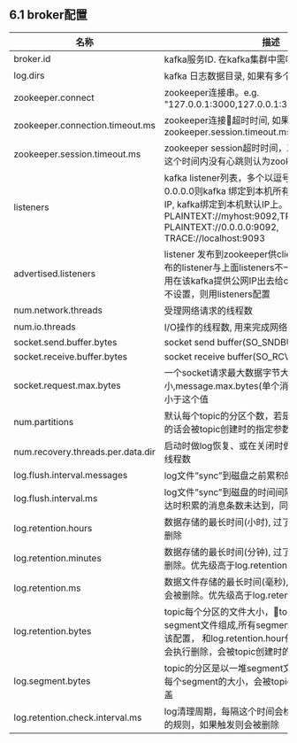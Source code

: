 ## 6.1 broker配置

| 名称 | 描述 | 类型 | 默认值 |
| --- | --- | --- | --- |
| broker.id | kafka服务ID. 在kafka集群中需唯一 | int | -1 |
| log.dirs | kafka 日志数据目录, 如果有多个以逗号间隔 | string | null |
| zookeeper.connect | zookeeper连接串。e.g. "127.0.0.1:3000,127.0.0.1:3001,127.0.0.1:3002" | string | "" |
| zookeeper.connection.timeout.ms | zookeeper连接超时时间, 如果不设置则用zookeeper.session.timeout.ms| string | "" |
|zookeeper.session.timeout.ms| zookeeper session超时时间，就是心跳间隔，如果在这个时间内没有心跳则认为zookeeper已经挂掉了|int|6000|
| listeners | kafka listener列表，多个以逗号间隔。如果IP指定为0.0.0.0则kafka 绑定到本机所有的IP上；如果未指定IP, kafka绑定到本机默认IP上。示例：PLAINTEXT:\/\/myhost:9092,TRACE:\/\/:9091 PLAINTEXT:\/\/0.0.0.0:9092, TRACE:\/\/localhost:9093 | string | null |
| advertised.listeners | listener 发布到zookeeper供client端使用。如果要发布的listener与上面listeners不一样才需要配置。一般用在该kafka提供公网IP出去给client端用的时候。如果不设置，则用listeners配置 | string | null |
| num.network.threads | 受理网络请求的线程数 | int | 3 |
| num.io.threads | I\/O操作的线程数, 用来完成网络请求 | int | 8 |
| socket.send.buffer.bytes | socket send buffer\(SO\_SNDBUF\) | int | 102400 |
| socket.receive.buffer.bytes | socket receive buffer\(SO\_RCVBUF\) | int | 102400 |
| socket.request.max.bytes | 一个socket请求最大数据字节大小,message.max.bytes\(单个消息最大字节数\)必须要小于这个值 | int | 104857600 |
| num.partitions | 默认每个topic的分区个数，若是在topic创建时候指定的话会被topic创建时的指定参数覆盖 | int | 1 |
| num.recovery.threads.per.data.dir | 启动时做log恢复、或在关闭时做flushing数据的操作线程数 | int | 1 |
| log.flush.interval.messages | log文件”sync”到磁盘之前累积的消息条数 | long | 9223372036854775807 |
| log.flush.interval.ms | log文件”sync”到磁盘的时间间隔。如果在这个时间到达时积累的消息条数未达到，同样也会做“sync”操作 | long | null |
| log.retention.hours | 数据存储的最长时间\(小时\), 过了这个时间的数据会被删除 | int | 168 |
| log.retention.minutes | 数据存储的最长时间\(分钟\), 过了这个时间的数据会被删除。优先级高于log.retention.hours | int | null |
| log.retention.ms | 数据文件存储的最长时间\(毫秒\), 过了这个时间的文件会被删除。优先级高于log.retention.minutes | int | null |
| log.retention.bytes | topic每个分区的文件大小，topic分区文件是由多个segment文件组成,所有segment文件大小总和要小于该配置， 和log.retention.hour任意一个达到要求，都会执行删除，会被topic创建时的指定参数覆盖 | long | -1 |
| log.segment.bytes | topic的分区是以一堆segment文件存储的，这个控制每个segment的大小，会被topic创建时的指定参数覆盖 | int | 1073741824 |
| log.retention.check.interval.ms | log清理周期，每隔这个时间会检查log是否触发了删除的规则，如果触发则会被删除 | long | 300000 |








